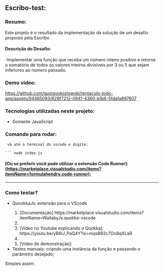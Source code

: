 ## Escribo-test:

### Resumo:

Este projeto é o resultado da implementação da solução de um desafio proposto pela Escribo

#### Descrição do Desafio:

-Implementar uma função que receba um número inteiro positivo e retorne o somatório de todos os valores inteiros divisíveis por 3 ou 5 que sejam inferiores ao número passado.

### Demo video:

https://github.com/gustavokozlowski/tentaculo-todo-app/assets/94485093/628f7212-0941-4360-b1b6-5fdafa897607

### Tecnologias utilizadas neste projeto:

<ul>
  <li>Somente JavaScript</li>
</ul>

### Comando para rodar:

````
 vá até o terminal do vscode e digite:

``` node index.js

````

#### [Ou se preferir você pode utilizar a extensão Code Runner]: (https://marketplace.visualstudio.com/items?itemName=formulahendry.code-runner);

---

### Como testar?

<ul>
<li>QuookkaJs: extensão para o VScode</li>
<ol>
<li> [Documentação] https://marketplace.visualstudio.com/items?itemName=WallabyJs.quokka-vscode<li>

<li> [Video no Youtube explicando o Quokka]: https://youtu.be/yB6IJ_PaQ4Y?si=mqsB92c7Oo9qXLaR <li>

<li> [Video de demonstração]: </li>
</ol>
  <li>Testes manuais: criando uma instância da função e passando o parâmetro desejado;</li>
</ul>

Simples assim.

